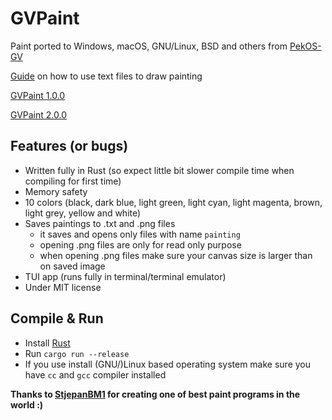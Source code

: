 # GVPaint
Paint ported to Windows, macOS, GNU/Linux, BSD and others from [PekOS-GV](https://github.com/StjepanBM1/PekOS/tree/3.X-Kernel/PekOS/PekOS%20GV)

[Guide](https://github.com/Andrej123456789/GVPaint/blob/master/GUIDE.md) on how to use text files to draw painting

[GVPaint 1.0.0](https://github.com/Andrej123456789/GVPaint/releases/tag/v1.0.0)

[GVPaint 2.0.0](https://github.com/Andrej123456789/GVPaint/releases/tag/v2.0.0)

## Features (or bugs)
- Written fully in Rust (so expect little bit slower compile time when compiling for first time)
- Memory safety
- 10 colors (black, dark blue, light green, light cyan, light magenta, brown, light grey, yellow and white)
- Saves paintings to .txt and .png files
    - it saves and opens only files with name `painting`
    - opening .png files are only for read only purpose
    - when opening .png files make sure your canvas size is larger than on saved image
- TUI app (runs fully in terminal/terminal emulator)
- Under MIT license

## Compile & Run
- Install [Rust](https://www.rust-lang.org/tools/install)
- Run `cargo run --release`
- If you use install (GNU/)Linux based operating system make sure you have `cc` and `gcc` compiler installed

**Thanks to [StjepanBM1](https://github.com/StjepanBM1) for creating one of best paint programs in the world :)**
